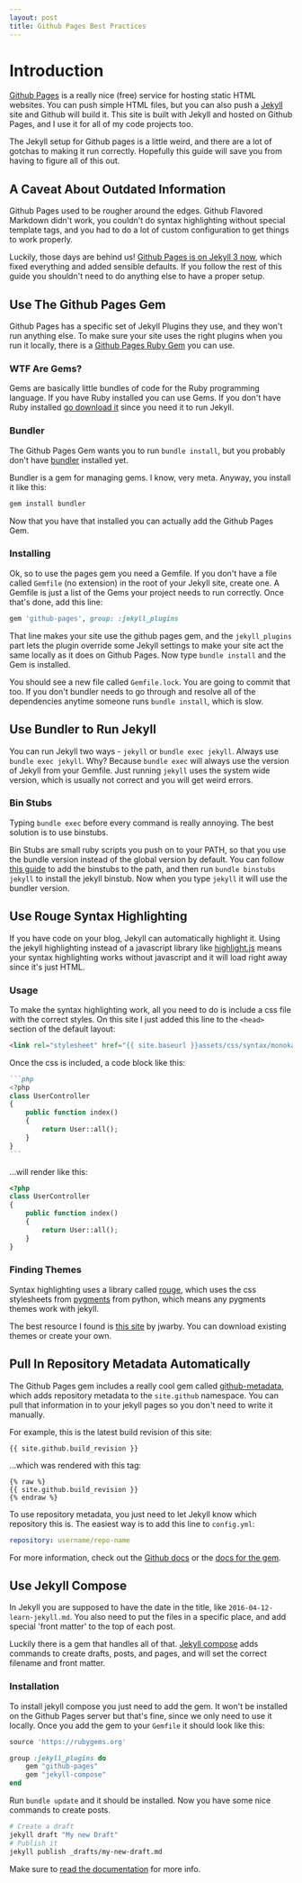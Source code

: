 ```yaml
---
layout: post
title: Github Pages Best Practices
---
```


# Introduction

[Github Pages](https://pages.github.com/) is a really nice (free) service for hosting static HTML websites.  You can push simple HTML files, but you can also push a [Jekyll](https://jekyllrb.com) site and Github will build it.  This site is built with Jekyll and hosted on Github Pages, and I use it for all of my code projects too.

The Jekyll setup for Github pages is a little weird, and there are a lot of gotchas to making it run correctly.  Hopefully this guide will save you from having to figure all of this out.

## A Caveat About Outdated Information

Github Pages used to be rougher around the edges.  Github Flavored Markdown didn't work, you couldn't do syntax highlighting without special template tags, and you had to do a lot of custom configuration to get things to work properly.

Luckily, those days are behind us!  [Github Pages is on Jekyll 3 now](https://github.com/blog/2100-github-pages-now-faster-and-simpler-with-jekyll-3-0), which fixed everything and added sensible defaults.  If you follow the rest of this guide you shouldn't need to do anything else to have a proper setup.

## Use The Github Pages Gem

Github Pages has a specific set of Jekyll Plugins they use, and they won't run anything else.  To make sure your site uses the right plugins when you run it locally, there is a [Github Pages Ruby Gem](https://github.com/github/pages-gem) you can use.

### WTF Are Gems?

Gems are basically little bundles of code for the Ruby programming language.  If you have Ruby installed you can use Gems.  If you don't have Ruby installed [go download it](https://www.ruby-lang.org/en/downloads/) since you need it to run Jekyll.

### Bundler

The Github Pages Gem wants you to run `bundle install`, but you probably don't have [bundler](bundler.io) installed yet.

Bundler is a gem for managing gems.  I know, very meta.  Anyway, you install it like this:

```bash
gem install bundler
```

Now that you have that installed you can actually add the Github Pages Gem.

### Installing

Ok, so to use the pages gem you need a Gemfile.  If you don't have a file called `Gemfile` (no extension) in the root of your Jekyll site, create one.  A Gemfile is just a list of the Gems your project needs to run correctly.  Once that's done, add this line:

```ruby
gem 'github-pages', group: :jekyll_plugins
```

That line makes your site use the github pages gem, and the `jekyll_plugins` part lets the plugin override some Jekyll settings to make your site act the same locally as it does on Github Pages.  Now type `bundle install` and the Gem is installed.

You should see a new file called `Gemfile.lock`.  You are going to commit that too.  If you don't bundler needs to go through and resolve all of the dependencies anytime someone runs `bundle install`, which is slow.

## Use Bundler to Run Jekyll

You can run Jekyll two ways - `jekyll` or `bundle exec jekyll`.  Always use `bundle exec jekyll`.  Why? Because `bundle exec` will always use the version of Jekyll from your Gemfile.  Just running `jekyll` uses the system wide version, which is usually not correct and you will get weird errors.

### Bin Stubs

Typing `bundle exec` before every command is really annoying.  The best solution is to use binstubs.

Bin Stubs are small ruby scripts you push on to your PATH, so that you use the bundle version instead of the global version by default.  You can follow [this guide](https://github.com/rbenv/rbenv/wiki/Understanding-binstubs#adding-project-specific-binstubs-to-path) to add the binstubs to the path, and then run `bundle binstubs jekyll` to install the jekyll binstub.  Now when you type `jekyll` it will use the bundler version.

## Use Rouge Syntax Highlighting

If you have code on your blog, Jekyll can automatically highlight it.  Using the jekyll highlighting instead of a javascript library like [highlight.js](https://highlightjs.org/) means your syntax highlighting works without javascript and it will load right away since it's just HTML.

### Usage

To make the syntax highlighting work, all you need to do is include a css file with the correct styles. On this site I just added this line to the `<head>` section of the default layout:

```html
<link rel="stylesheet" href="{{ site.baseurl }}assets/css/syntax/monokai.css">
```

Once the css is included, a code block like this:

`````markdown
```php
<?php
class UserController
{
    public function index()
    {
        return User::all();
    }
}
```
`````

...will render like this:

```php
<?php
class UserController
{
    public function index()
    {
        return User::all();
    }
}
```

### Finding Themes

Syntax highlighting uses a library called [rouge](http://rouge.jneen.net/), which uses the css stylesheets from [pygments](http://pygments.org/) from python, which means any pygments themes work with jekyll.

The best resource I found is [this site](http://jwarby.github.io/jekyll-pygments-themes/languages/javascript.html) by jwarby.  You can download existing themes or create your own.

## Pull In Repository Metadata Automatically

The Github Pages gem includes a really cool gem called [github-metadata](https://github.com/jekyll/github-metadata), which adds repository metadata to the `site.github` namespace.  You can pull that information in to your jekyll pages so you don't need to write it manually.

For example, this is the latest build revision of this site:

```
{{ site.github.build_revision }}
```

...which was rendered with this tag:

```liquid
{% raw %}
{{ site.github.build_revision }}
{% endraw %}
```

To use repository metadata, you just need to let Jekyll know which repository this is.  The easiest way is to add this line to `config.yml`:

```yaml
repository: username/repo-name
```

For more information, check out the [Github docs](https://help.github.com/articles/repository-metadata-on-github-pages/) or the [docs for the gem](https://github.com/jekyll/github-metadata).

## Use Jekyll Compose

In Jekyll you are supposed to have the date in the title, like `2016-04-12-learn-jekyll.md`.  You also need to put the files in a specific place, and add special 'front matter' to the top of each post.

Luckily there is a gem that handles all of that.  [Jekyll compose](https://github.com/jekyll/jekyll-compose) adds commands to create drafts, posts, and pages, and will set the correct filename and front matter.

### Installation

To install jekyll compose you just need to add the gem.  It won't be installed on the Github Pages server but that's fine, since we only need to use it locally.  Once you add the gem to your `Gemfile` it should look like this:

```ruby
source 'https://rubygems.org'

group :jekyll_plugins do
    gem "github-pages"
    gem "jekyll-compose"
end
```

Run `bundle update` and it should be installed.  Now you have some nice commands to create posts.

```bash
# Create a draft
jekyll draft "My new Draft"
# Publish it
jekyll publish _drafts/my-new-draft.md
```

Make sure to [read the documentation](https://github.com/jekyll/jekyll-compose) for more info.
